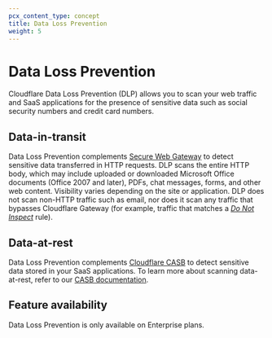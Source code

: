 ```yaml
---
pcx_content_type: concept
title: Data Loss Prevention
weight: 5
---
```


# Data Loss Prevention

Cloudflare Data Loss Prevention (DLP) allows you to scan your web traffic and SaaS applications for the presence of sensitive data such as social security numbers and credit card numbers.

## Data-in-transit

Data Loss Prevention complements [Secure Web Gateway](/cloudflare-one/policies/filtering/) to detect sensitive data transferred in HTTP requests. DLP scans the entire HTTP body, which may include uploaded or downloaded Microsoft Office documents (Office 2007 and later), PDFs, chat messages, forms, and other web content. Visibility varies depending on the site or application. DLP does not scan non-HTTP traffic such as email, nor does it scan any traffic that bypasses Cloudflare Gateway (for example, traffic that matches a [_Do Not Inspect_](/cloudflare-one/policies/filtering/http-policies/#do-not-inspect) rule).

## Data-at-rest

Data Loss Prevention complements [Cloudflare CASB](/cloudflare-one/applications/scan-apps/) to detect sensitive data stored in your SaaS applications. To learn more about scanning data-at-rest, refer to our [CASB documentation](/cloudflare-one/applications/scan-apps/casb-dlp/).

## Feature availability

Data Loss Prevention is only available on Enterprise plans.
